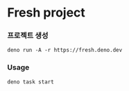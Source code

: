 # Fresh project

### 프로젝트 생성

```shell
deno run -A -r https://fresh.deno.dev
```

### Usage

```shell
deno task start
```
